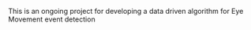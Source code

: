 This is an ongoing project for developing a data driven algorithm for Eye Movement event detection

